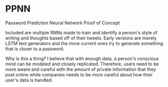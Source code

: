 # PPNN
Password Prediction Neural Network Proof of Concept

Included are multiple RNNs made to train and identify a person's style of writing and thoughts based off of their tweets. Early versions are merely LSTM text generators and the more current ones try to generate something that is closer to a password.

Why is this a thing?
I believe that with enough data, a person's conscious mind can be modeled and closely replicated. Therefore, users need to be more aware and careful with the amount of private information that they post online while companies needs to be more careful about how their user's data is handled.
